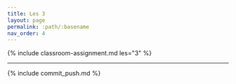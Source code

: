 ```yaml
---
title: Les 3
layout: page
permalink: :path/:basename
nav_order: 4
---
```


{% include classroom-assignment.md les="3" %}

---

{% include commit_push.md %}


